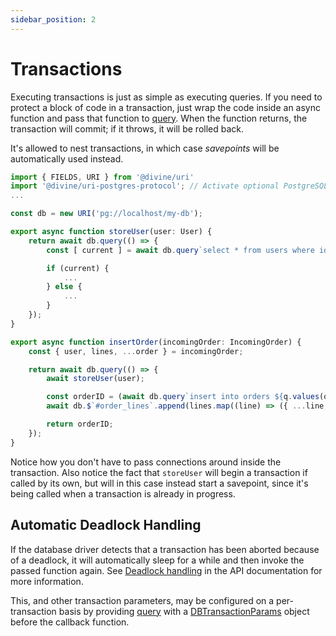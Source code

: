 ```yaml
---
sidebar_position: 2
---
```


# Transactions

Executing transactions is just as simple as executing queries. If you need to protect a block of code in a transaction,
just wrap the code inside an async function and pass that function to [query]. When the function returns, the
transaction will commit; if it throws, it will be rolled back.

It's allowed to nest transactions, in which case *savepoints* will be automatically used instead.

```ts
import { FIELDS, URI } from '@divine/uri'
import '@divine/uri-postgres-protocol'; // Activate optional PostgreSQL driver
...

const db = new URI('pg://localhost/my-db');

export async function storeUser(user: User) {
    return await db.query(() => {
        const [ current ] = await db.query`select * from users where id = ${user.id} for update`;

        if (current) {
            ...
        } else {
            ...
        }
    });
}

export async function insertOrder(incomingOrder: IncomingOrder) {
    const { user, lines, ...order } = incomingOrder;

    return await db.query(() => {
        await storeUser(user);

        const orderID = (await db.query`insert into orders ${q.values(order)}`)[FIELDS][0].rowKey;
        await db.$`#order_lines`.append(lines.map((line) => ({ ...line, order: orderID })));

        return orderID;
    });
}
```

Notice how you don't have to pass connections around inside the transaction. Also notice the fact that `storeUser` will
begin a transaction if called by its own, but will in this case instead start a savepoint, since it's being called when
a transaction is already in progress.

## Automatic Deadlock Handling

If the database driver detects that a transaction has been aborted because of a deadlock, it will automatically sleep
for a while and then invoke the passed function again. See [Deadlock handling] in the API documentation for more
information.

This, and other transaction parameters, may be configured on a per-transaction basis by providing [query] with a
[DBTransactionParams] object before the callback function.

[query]:               ../api/@divine/uri/classes/DatabaseURI.md#query
[Deadlock handling]:   ../api/@divine/uri/classes/DatabaseURI.md#deadlock-handling
[DBTransactionParams]: ../api/@divine/uri/interfaces/DBTransactionParams.md
